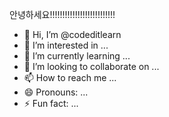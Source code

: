 안녕하세요!!!!!!!!!!!!!!!!!!!!!!!!!!

- 👋 Hi, I’m @codeditlearn
- 👀 I’m interested in ...
- 🌱 I’m currently learning ...
- 💞️ I’m looking to collaborate on ...
- 📫 How to reach me ...
- 😄 Pronouns: ...
- ⚡ Fun fact: ...

<!---
codeditlearn/codeditlearn is a ✨ special ✨ repository because its `README.md` (this file) appears on your GitHub profile.
You can click the Preview link to take a look at your changes.
--->
